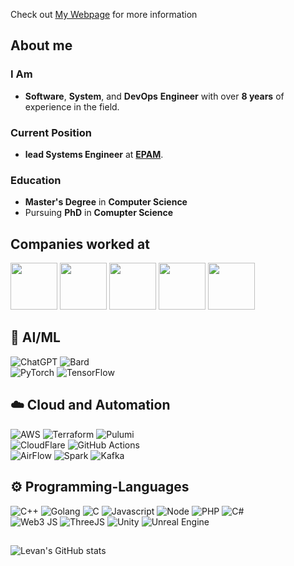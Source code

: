 
Check out [My Webpage](https://levankhelo.com) for more information


## About me
### I Am
- **Software**, **System**, and **DevOps** **Engineer** with over **8 years** of experience in the field.   
### Current Position
- **lead Systems Engineer** at [**EPAM**](https://www.epam.com/).
### Education
- **Master's Degree** in **Computer Science**
- Pursuing **PhD** in **Comupter Science**

## Companies worked at
<a href="https://www.cern.ch"> <img display="inline-block" height="75px"  src="https://logos-world.net/wp-content/uploads/2020/12/CERN-Logo.png"/></a> 
<a href="https://www.natix.io"><img display="inline-block" height="75px"  src="https://pnptc-media.s3.amazonaws.com/images/NATIX.max-500x500.png"/></a> 
<a href="https://www.epam.com"><img display="inline-block" height="75px"  src="https://logos-download.com/wp-content/uploads/2019/06/Epam_Systems_Logo.png"/></a>
<a href="https://www.nike.io"><img display="inline-block" height="75px"  src="https://logos-download.com/wp-content/uploads/2016/03/Nike_logo_emblem_logotype.png"/></a>
<a href="https://www.aholddelhaize.com/brands/"><img display="inline-block" height="75px"  src="https://upload.wikimedia.org/wikipedia/commons/thumb/3/36/Ahold_Delhaize.svg/188px-Ahold_Delhaize.svg.png?20221018210422"/></a>   

## 🤖 AI/ML
![ChatGPT](https://img.shields.io/badge/ChatGPT-74aa9c?style=for-the-badge&logo=openai&logoColor=white)
![Bard](https://img.shields.io/badge/Google%20Bard-886FBF?style=for-the-badge&logo=googlebard&logoColor=fff)  
![PyTorch](https://img.shields.io/badge/PyTorch-EE4C2C?style=for-the-badge&logo=pytorch&logoColor=white)
![TensorFlow](https://img.shields.io/badge/TensorFlow-FF6F00?style=for-the-badge&logo=tensorflow&logoColor=white)

## ☁️ Cloud and Automation
![AWS](https://img.shields.io/badge/Amazon_AWS-FF9900?style=for-the-badge&logo=amazonaws&logoColor=white)
![Terraform](https://img.shields.io/badge/Terraform-7B42BC?style=for-the-badge&logo=terraform&logoColor=white)
![Pulumi](https://img.shields.io/badge/Pulumi-8A3391?style=for-the-badge&logo=pulumi&logoColor=white)  
![CloudFlare](https://img.shields.io/badge/Cloudflare-F38020?style=for-the-badge&logo=Cloudflare&logoColor=white)
![GitHub Actions](https://img.shields.io/badge/GitHub_Actions-2088FF?style=for-the-badge&logo=github-actions&logoColor=white)  
![AirFlow](https://img.shields.io/badge/Airflow-017CEE?style=for-the-badge&logo=Apache%20Airflow&logoColor=white)
![Spark](https://img.shields.io/badge/Apache_Spark-FFFFFF?style=for-the-badge&logo=apachespark&logoColor=#E35A16)
![Kafka](https://img.shields.io/badge/Apache_Kafka-231F20?style=for-the-badge&logo=apache-kafka&logoColor=white)

## ⚙️ Programming-Languages
![C++](https://img.shields.io/badge/C%2B%2B-00599C?style=for-the-badge&logo=c%2B%2B&logoColor=white)
![Golang](https://img.shields.io/badge/Go-00ADD8?style=for-the-badge&logo=go&logoColor=white)
![C](https://img.shields.io/badge/C-00599C?style=for-the-badge&logo=c&logoColor=white)
![Javascript](https://img.shields.io/badge/JavaScript-323330?style=for-the-badge&logo=javascript&logoColor=F7DF1E)
![Node](https://img.shields.io/badge/Python-FFD43B?style=for-the-badge&logo=python&logoColor=blue)
![PHP](https://img.shields.io/badge/PHP-777BB4?style=for-the-badge&logo=php&logoColor=white)
![C#](https://img.shields.io/badge/C%23-239120?style=for-the-badge&logo=csharp&logoColor=white)  
![Web3 JS](https://img.shields.io/badge/web3%20js-F16822?style=for-the-badge&logo=web3.js&logoColor=white)
![ThreeJS](https://img.shields.io/badge/ThreeJs-black?style=for-the-badge&logo=three.js&logoColor=white)
![Unity](https://img.shields.io/badge/Unity-100000?style=for-the-badge&logo=unity&logoColor=white)
![Unreal Engine](https://img.shields.io/badge/-Unreal%20Engine-313131?style=for-the-badge&logo=unreal-engine&logoColor=white)

##
![Levan's GitHub stats](https://github-readme-stats.vercel.app/api?username=levankhelo)
